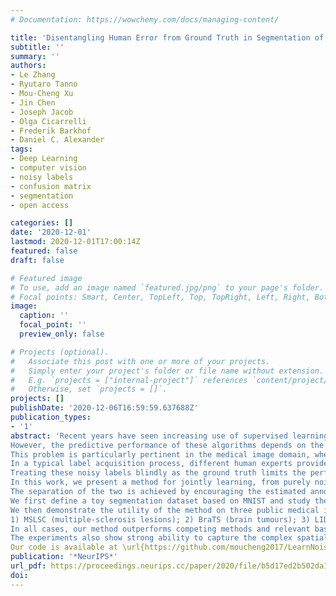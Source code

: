 ```yaml
---
# Documentation: https://wowchemy.com/docs/managing-content/

title: 'Disentangling Human Error from Ground Truth in Segmentation of Medical Images'
subtitle: ''
summary: ''
authors:
- Le Zhang
- Ryutaro Tanno
- Mou-Cheng Xu
- Jin Chen
- Joseph Jacob
- Olga Cicarrelli
- Frederik Barkhof
- Daniel C. Alexander
tags:
- Deep Learning
- computer vision
- noisy labels
- confusion matrix
- segmentation
- open access

categories: []
date: '2020-12-01'
lastmod: 2020-12-01T17:00:14Z
featured: false
draft: false

# Featured image
# To use, add an image named `featured.jpg/png` to your page's folder.
# Focal points: Smart, Center, TopLeft, Top, TopRight, Left, Right, BottomLeft, Bottom, BottomRight.
image:
  caption: ''
  focal_point: ''
  preview_only: false

# Projects (optional).
#   Associate this post with one or more of your projects.
#   Simply enter your project's folder or file name without extension.
#   E.g. `projects = ["internal-project"]` references `content/project/deep-learning/index.md`.
#   Otherwise, set `projects = []`.
projects: []
publishDate: '2020-12-06T16:59:59.637688Z'
publication_types:
- '1'
abstract: 'Recent years have seen increasing use of supervised learning methods for segmentation tasks. 
However, the predictive performance of these algorithms depends on the quality of labels. 
This problem is particularly pertinent in the medical image domain, where both the annotation cost and inter-observer variability are high. 
In a typical label acquisition process, different human experts provide their estimates of the true'' segmentation labels under the influence of their own biases and competence levels. 
Treating these noisy labels blindly as the ground truth limits the performance that automatic segmentation algorithms can achieve. 
In this work, we present a method for jointly learning, from purely noisy observations alone, the reliability of individual annotators and the true segmentation label distributions, using two coupled CNNs. 
The separation of the two is achieved by encouraging the estimated annotators to be maximally unreliable while achieving high fidelity with the noisy training data. 
We first define a toy segmentation dataset based on MNIST and study the properties of the proposed algorithm. 
We then demonstrate the utility of the method on three public medical imaging segmentation datasets with simulated (when necessary) and real diverse annotations: 
1) MSLSC (multiple-sclerosis lesions); 2) BraTS (brain tumours); 3) LIDC-IDRI (lung abnormalities). 
In all cases, our method outperforms competing methods and relevant baselines particularly in cases where the number of annotations is small and the amount of disagreement is large. 
The experiments also show strong ability to capture the complex spatial characteristics of annotators' mistakes. 
Our code is available at \url{https://github.com/moucheng2017/LearnNoisyLabelsMedicalImages}.'
publication: '*NeurIPS*'
url_pdf: https://proceedings.neurips.cc/paper/2020/file/b5d17ed2b502da15aa727af0d51508d6-Paper.pdf
doi:
---
```


